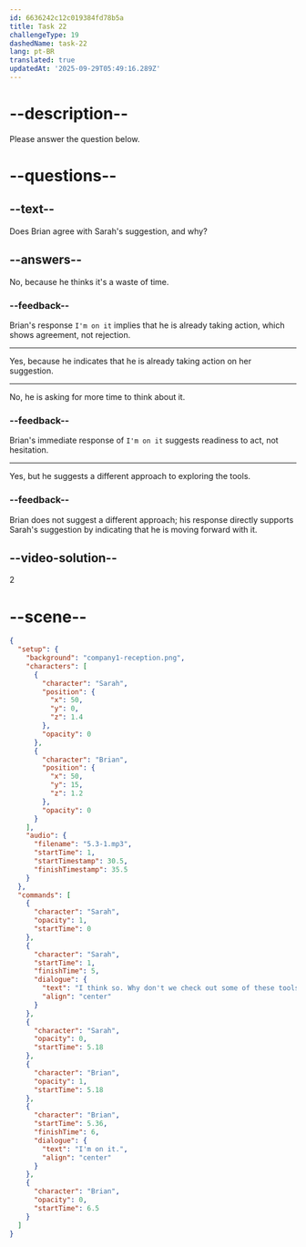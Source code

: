 ```yaml
---
id: 6636242c12c019384fd78b5a
title: Task 22
challengeType: 19
dashedName: task-22
lang: pt-BR
translated: true
updatedAt: '2025-09-29T05:49:16.289Z'
---
```


<!-- (Audio) Sarah: I think so. Why don't we check out some of these tools to see if they can help us? Brian: I'm on it. -->

# --description--

Please answer the question below.

# --questions--

## --text--

Does Brian agree with Sarah's suggestion, and why?

## --answers--

No, because he thinks it's a waste of time.

### --feedback--

Brian's response `I'm on it` implies that he is already taking action, which shows agreement, not rejection.

---

Yes, because he indicates that he is already taking action on her suggestion.

---

No, he is asking for more time to think about it.

### --feedback--

Brian's immediate response of `I'm on it` suggests readiness to act, not hesitation.

---

Yes, but he suggests a different approach to exploring the tools.

### --feedback--

Brian does not suggest a different approach; his response directly supports Sarah's suggestion by indicating that he is moving forward with it.

## --video-solution--

2

# --scene--

```json
{
  "setup": {
    "background": "company1-reception.png",
    "characters": [
      {
        "character": "Sarah",
        "position": {
          "x": 50,
          "y": 0,
          "z": 1.4
        },
        "opacity": 0
      },
      {
        "character": "Brian",
        "position": {
          "x": 50,
          "y": 15,
          "z": 1.2
        },
        "opacity": 0
      }
    ],
    "audio": {
      "filename": "5.3-1.mp3",
      "startTime": 1,
      "startTimestamp": 30.5,
      "finishTimestamp": 35.5
    }
  },
  "commands": [
    {
      "character": "Sarah",
      "opacity": 1,
      "startTime": 0
    },
    {
      "character": "Sarah",
      "startTime": 1,
      "finishTime": 5,
      "dialogue": {
        "text": "I think so. Why don't we check out some of these tools to see if they can help us?",
        "align": "center"
      }
    },
    {
      "character": "Sarah",
      "opacity": 0,
      "startTime": 5.18
    },
    {
      "character": "Brian",
      "opacity": 1,
      "startTime": 5.18
    },
    {
      "character": "Brian",
      "startTime": 5.36,
      "finishTime": 6,
      "dialogue": {
        "text": "I'm on it.",
        "align": "center"
      }
    },
    {
      "character": "Brian",
      "opacity": 0,
      "startTime": 6.5
    }
  ]
}
```
